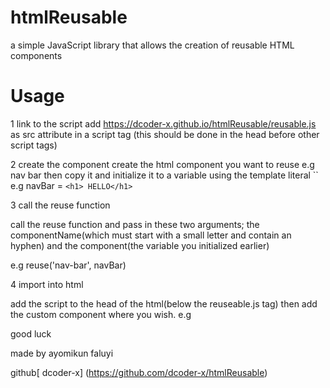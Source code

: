 # htmlReusable
a simple JavaScript library that allows the creation of reusable HTML components
# Usage 
1 link to the script
add https://dcoder-x.github.io/htmlReusable/reusable.js as src attribute in a script tag (this should be done in the head before other script tags)

2 create the component 
create the html component you want to reuse e.g nav bar 
then copy it and initialize it to a variable using the template literal `` e.g navBar = `<h1> HELLO</h1>`

3 call the reuse function

call the reuse function and pass in these two arguments; the componentName(which must start with a small letter and contain an hyphen) and the component(the variable you initialized earlier)

e.g reuse('nav-bar', navBar)

4 import into html

add the script to the head of the html(below the reuseable.js tag)
then add the custom component where you wish.
e.g <html> <nav-bar></nav-bar></html>


good luck 

made by ayomikun faluyi

github[ dcoder-x] (https://github.com/dcoder-x/htmlReusable)

